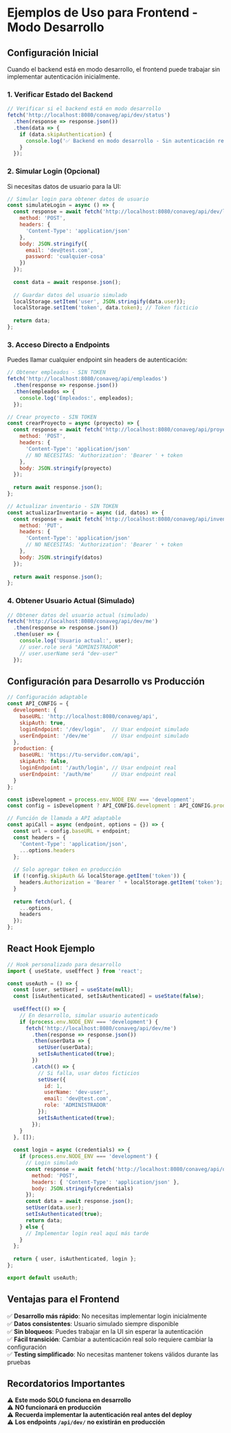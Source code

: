 # Ejemplos de Uso para Frontend - Modo Desarrollo

## Configuración Inicial

Cuando el backend está en modo desarrollo, el frontend puede trabajar sin implementar autenticación inicialmente.

### 1. Verificar Estado del Backend

```javascript
// Verificar si el backend está en modo desarrollo
fetch('http://localhost:8080/conaveg/api/dev/status')
  .then(response => response.json())
  .then(data => {
    if (data.skipAuthentication) {
      console.log('✅ Backend en modo desarrollo - Sin autenticación requerida');
    }
  });
```

### 2. Simular Login (Opcional)

Si necesitas datos de usuario para la UI:

```javascript
// Simular login para obtener datos de usuario
const simulateLogin = async () => {
  const response = await fetch('http://localhost:8080/conaveg/api/dev/login', {
    method: 'POST',
    headers: {
      'Content-Type': 'application/json'
    },
    body: JSON.stringify({
      email: 'dev@test.com',
      password: 'cualquier-cosa'
    })
  });
  
  const data = await response.json();
  
  // Guardar datos del usuario simulado
  localStorage.setItem('user', JSON.stringify(data.user));
  localStorage.setItem('token', data.token); // Token ficticio
  
  return data;
};
```

### 3. Acceso Directo a Endpoints

Puedes llamar cualquier endpoint sin headers de autenticación:

```javascript
// Obtener empleados - SIN TOKEN
fetch('http://localhost:8080/conaveg/api/empleados')
  .then(response => response.json())
  .then(empleados => {
    console.log('Empleados:', empleados);
  });

// Crear proyecto - SIN TOKEN
const crearProyecto = async (proyecto) => {
  const response = await fetch('http://localhost:8080/conaveg/api/proyectos', {
    method: 'POST',
    headers: {
      'Content-Type': 'application/json'
      // NO NECESITAS: 'Authorization': 'Bearer ' + token
    },
    body: JSON.stringify(proyecto)
  });
  
  return await response.json();
};

// Actualizar inventario - SIN TOKEN
const actualizarInventario = async (id, datos) => {
  const response = await fetch(`http://localhost:8080/conaveg/api/inventario/${id}`, {
    method: 'PUT',
    headers: {
      'Content-Type': 'application/json'
      // NO NECESITAS: 'Authorization': 'Bearer ' + token
    },
    body: JSON.stringify(datos)
  });
  
  return await response.json();
};
```

### 4. Obtener Usuario Actual (Simulado)

```javascript
// Obtener datos del usuario actual (simulado)
fetch('http://localhost:8080/conaveg/api/dev/me')
  .then(response => response.json())
  .then(user => {
    console.log('Usuario actual:', user);
    // user.role será "ADMINISTRADOR"
    // user.userName será "dev-user"
  });
```

## Configuración para Desarrollo vs Producción

```javascript
// Configuración adaptable
const API_CONFIG = {
  development: {
    baseURL: 'http://localhost:8080/conaveg/api',
    skipAuth: true,
    loginEndpoint: '/dev/login',  // Usar endpoint simulado
    userEndpoint: '/dev/me'       // Usar endpoint simulado
  },
  production: {
    baseURL: 'https://tu-servidor.com/api',
    skipAuth: false,
    loginEndpoint: '/auth/login', // Usar endpoint real
    userEndpoint: '/auth/me'      // Usar endpoint real
  }
};

const isDevelopment = process.env.NODE_ENV === 'development';
const config = isDevelopment ? API_CONFIG.development : API_CONFIG.production;

// Función de llamada a API adaptable
const apiCall = async (endpoint, options = {}) => {
  const url = config.baseURL + endpoint;
  const headers = {
    'Content-Type': 'application/json',
    ...options.headers
  };
  
  // Solo agregar token en producción
  if (!config.skipAuth && localStorage.getItem('token')) {
    headers.Authorization = 'Bearer ' + localStorage.getItem('token');
  }
  
  return fetch(url, {
    ...options,
    headers
  });
};
```

## React Hook Ejemplo

```javascript
// Hook personalizado para desarrollo
import { useState, useEffect } from 'react';

const useAuth = () => {
  const [user, setUser] = useState(null);
  const [isAuthenticated, setIsAuthenticated] = useState(false);
  
  useEffect(() => {
    // En desarrollo, simular usuario autenticado
    if (process.env.NODE_ENV === 'development') {
      fetch('http://localhost:8080/conaveg/api/dev/me')
        .then(response => response.json())
        .then(userData => {
          setUser(userData);
          setIsAuthenticated(true);
        })
        .catch(() => {
          // Si falla, usar datos ficticios
          setUser({
            id: 1,
            userName: 'dev-user',
            email: 'dev@test.com',
            role: 'ADMINISTRADOR'
          });
          setIsAuthenticated(true);
        });
    }
  }, []);
  
  const login = async (credentials) => {
    if (process.env.NODE_ENV === 'development') {
      // Login simulado
      const response = await fetch('http://localhost:8080/conaveg/api/dev/login', {
        method: 'POST',
        headers: { 'Content-Type': 'application/json' },
        body: JSON.stringify(credentials)
      });
      const data = await response.json();
      setUser(data.user);
      setIsAuthenticated(true);
      return data;
    } else {
      // Implementar login real aquí más tarde
    }
  };
  
  return { user, isAuthenticated, login };
};

export default useAuth;
```

## Ventajas para el Frontend

✅ **Desarrollo más rápido**: No necesitas implementar login inicialmente  
✅ **Datos consistentes**: Usuario simulado siempre disponible  
✅ **Sin bloqueos**: Puedes trabajar en la UI sin esperar la autenticación  
✅ **Fácil transición**: Cambiar a autenticación real solo requiere cambiar la configuración  
✅ **Testing simplificado**: No necesitas mantener tokens válidos durante las pruebas  

## Recordatorios Importantes

⚠️ **Este modo SOLO funciona en desarrollo**  
⚠️ **NO funcionará en producción**  
⚠️ **Recuerda implementar la autenticación real antes del deploy**  
⚠️ **Los endpoints `/api/dev/` no existirán en producción**
